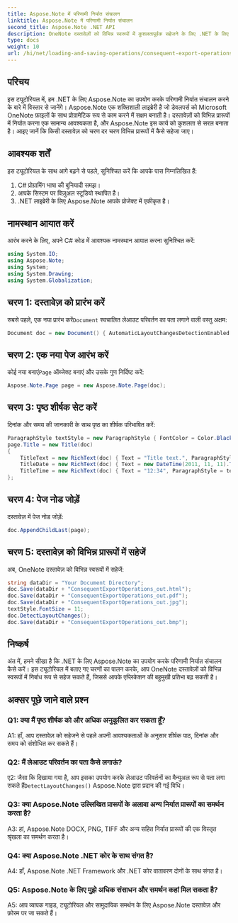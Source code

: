 ```yaml
---
title: Aspose.Note में परिणामी निर्यात संचालन
linktitle: Aspose.Note में परिणामी निर्यात संचालन
second_title: Aspose.Note .NET API
description: OneNote दस्तावेज़ों को विभिन्न स्वरूपों में कुशलतापूर्वक सहेजने के लिए .NET के लिए Aspose.Note में परिणामी निर्यात संचालन करना सीखें।
type: docs
weight: 10
url: /hi/net/loading-and-saving-operations/consequent-export-operations/
---
```

## परिचय

इस ट्यूटोरियल में, हम .NET के लिए Aspose.Note का उपयोग करके परिणामी निर्यात संचालन करने के बारे में विस्तार से जानेंगे। Aspose.Note एक शक्तिशाली लाइब्रेरी है जो डेवलपर्स को Microsoft OneNote फ़ाइलों के साथ प्रोग्रामेटिक रूप से काम करने में सक्षम बनाती है। दस्तावेज़ों को विभिन्न प्रारूपों में निर्यात करना एक सामान्य आवश्यकता है, और Aspose.Note इस कार्य को कुशलता से सरल बनाता है। आइए जानें कि किसी दस्तावेज़ को चरण दर चरण विभिन्न प्रारूपों में कैसे सहेजा जाए।

## आवश्यक शर्तें

इस ट्यूटोरियल के साथ आगे बढ़ने से पहले, सुनिश्चित करें कि आपके पास निम्नलिखित हैं:

1. C# प्रोग्रामिंग भाषा की बुनियादी समझ।
2. आपके सिस्टम पर विज़ुअल स्टूडियो स्थापित है।
3. .NET लाइब्रेरी के लिए Aspose.Note आपके प्रोजेक्ट में एकीकृत है।

## नामस्थान आयात करें

आरंभ करने के लिए, अपने C# कोड में आवश्यक नामस्थान आयात करना सुनिश्चित करें:

```csharp
using System.IO;
using Aspose.Note;
using System;
using System.Drawing;
using System.Globalization;
```

## चरण 1: दस्तावेज़ को प्रारंभ करें

 सबसे पहले, एक नया प्रारंभ करें`Document` स्वचालित लेआउट परिवर्तन का पता लगाने वाली वस्तु अक्षम:

```csharp
Document doc = new Document() { AutomaticLayoutChangesDetectionEnabled = false };
```

## चरण 2: एक नया पेज आरंभ करें

 कोई नया बनाएं`Page` ऑब्जेक्ट बनाएं और उसके गुण निर्दिष्ट करें:

```csharp
Aspose.Note.Page page = new Aspose.Note.Page(doc);
```

## चरण 3: पृष्ठ शीर्षक सेट करें

दिनांक और समय की जानकारी के साथ पृष्ठ का शीर्षक परिभाषित करें:

```csharp
ParagraphStyle textStyle = new ParagraphStyle { FontColor = Color.Black, FontName = "Arial", FontSize = 10 };
page.Title = new Title(doc)
{
    TitleText = new RichText(doc) { Text = "Title text.", ParagraphStyle = textStyle },
    TitleDate = new RichText(doc) { Text = new DateTime(2011, 11, 11).ToString("D", CultureInfo.InvariantCulture), ParagraphStyle = textStyle },
    TitleTime = new RichText(doc) { Text = "12:34", ParagraphStyle = textStyle }
};
```

## चरण 4: पेज नोड जोड़ें

दस्तावेज़ में पेज नोड जोड़ें:

```csharp
doc.AppendChildLast(page);
```

## चरण 5: दस्तावेज़ को विभिन्न प्रारूपों में सहेजें

अब, OneNote दस्तावेज़ को विभिन्न स्वरूपों में सहेजें:

```csharp
string dataDir = "Your Document Directory";
doc.Save(dataDir + "ConsequentExportOperations_out.html");            
doc.Save(dataDir + "ConsequentExportOperations_out.pdf");            
doc.Save(dataDir + "ConsequentExportOperations_out.jpg");            
textStyle.FontSize = 11;           
doc.DetectLayoutChanges();            
doc.Save(dataDir + "ConsequentExportOperations_out.bmp");
```

## निष्कर्ष

अंत में, हमने सीखा है कि .NET के लिए Aspose.Note का उपयोग करके परिणामी निर्यात संचालन कैसे करें। इस ट्यूटोरियल में बताए गए चरणों का पालन करके, आप OneNote दस्तावेज़ों को विभिन्न स्वरूपों में निर्बाध रूप से सहेज सकते हैं, जिससे आपके एप्लिकेशन की बहुमुखी प्रतिभा बढ़ सकती है।

## अक्सर पूछे जाने वाले प्रश्न

### Q1: क्या मैं पृष्ठ शीर्षक को और अधिक अनुकूलित कर सकता हूँ?

A1: हाँ, आप दस्तावेज़ को सहेजने से पहले अपनी आवश्यकताओं के अनुसार शीर्षक पाठ, दिनांक और समय को संशोधित कर सकते हैं।

### Q2: मैं लेआउट परिवर्तन का पता कैसे लगाऊं?

 ए2: जैसा कि दिखाया गया है, आप इसका उपयोग करके लेआउट परिवर्तनों का मैन्युअल रूप से पता लगा सकते हैं`DetectLayoutChanges()` Aspose.Note द्वारा प्रदान की गई विधि।

### Q3: क्या Aspose.Note उल्लिखित प्रारूपों के अलावा अन्य निर्यात प्रारूपों का समर्थन करता है?

A3: हां, Aspose.Note DOCX, PNG, TIFF और अन्य सहित निर्यात प्रारूपों की एक विस्तृत श्रृंखला का समर्थन करता है।

### Q4: क्या Aspose.Note .NET कोर के साथ संगत है?

A4: हाँ, Aspose.Note .NET Framework और .NET कोर वातावरण दोनों के साथ संगत है।

### Q5: Aspose.Note के लिए मुझे अधिक संसाधन और समर्थन कहां मिल सकता है?

A5: आप व्यापक गाइड, ट्यूटोरियल और सामुदायिक समर्थन के लिए Aspose.Note दस्तावेज़ और फ़ोरम पर जा सकते हैं।
